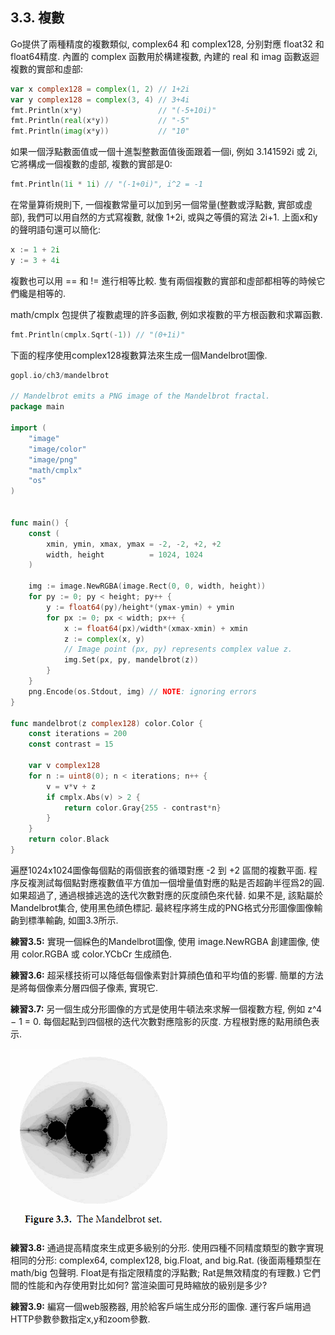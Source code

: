 ## 3.3. 複數


Go提供了兩種精度的複數類似, complex64 和 complex128, 分别對應 float32 和 float64精度. 內置的 complex 函數用於構建複數, 內建的 real 和 imag 函數返迴複數的實部和虛部:

```Go
var x complex128 = complex(1, 2) // 1+2i
var y complex128 = complex(3, 4) // 3+4i
fmt.Println(x*y)                 // "(-5+10i)"
fmt.Println(real(x*y))           // "-5"
fmt.Println(imag(x*y))           // "10"
```

如果一個浮點數面值或一個十進製整數面值後面跟着一個i, 例如 3.141592i 或 2i, 它將構成一個複數的虛部, 複數的實部是0:

```Go
fmt.Println(1i * 1i) // "(-1+0i)", i^2 = -1
```

在常量算術規則下, 一個複數常量可以加到另一個常量(整數或浮點數, 實部或虛部), 我們可以用自然的方式寫複數, 就像 1+2i, 或與之等價的寫法 2i+1. 上面x和y的聲明語句還可以簡化:

```Go
x := 1 + 2i
y := 3 + 4i
```

複數也可以用 == 和 != 進行相等比較. 隻有兩個複數的實部和虛部都相等的時候它們纔是相等的.

math/cmplx 包提供了複數處理的許多函數, 例如求複數的平方根函數和求冪函數.

```Go
fmt.Println(cmplx.Sqrt(-1)) // "(0+1i)"
```

下面的程序使用complex128複數算法來生成一個Mandelbrot圖像.

```Go
gopl.io/ch3/mandelbrot

// Mandelbrot emits a PNG image of the Mandelbrot fractal.
package main

import (
	"image"
	"image/color"
	"image/png"
	"math/cmplx"
	"os"
)


func main() {
	const (
		xmin, ymin, xmax, ymax = -2, -2, +2, +2
		width, height          = 1024, 1024
	)

	img := image.NewRGBA(image.Rect(0, 0, width, height))
	for py := 0; py < height; py++ {
		y := float64(py)/height*(ymax-ymin) + ymin
		for px := 0; px < width; px++ {
			x := float64(px)/width*(xmax-xmin) + xmin
			z := complex(x, y)
			// Image point (px, py) represents complex value z.
			img.Set(px, py, mandelbrot(z))
		}
	}
	png.Encode(os.Stdout, img) // NOTE: ignoring errors
}

func mandelbrot(z complex128) color.Color {
	const iterations = 200
	const contrast = 15

	var v complex128
	for n := uint8(0); n < iterations; n++ {
		v = v*v + z
		if cmplx.Abs(v) > 2 {
			return color.Gray{255 - contrast*n}
		}
	}
	return color.Black
}
```

遍歷1024x1024圖像每個點的兩個嵌套的循環對應 -2 到 +2 區間的複數平面. 程序反複測試每個點對應複數值平方值加一個增量值對應的點是否超齣半徑爲2的圓. 如果超過了, 通過根據逃逸的迭代次數對應的灰度顔色來代替. 如果不是, 該點屬於Mandelbrot集合, 使用黑色顔色標記. 最終程序將生成的PNG格式分形圖像圖像輸齣到標準輸齣, 如圖3.3所示.

**練習3.5:** 實現一個綵色的Mandelbrot圖像, 使用 image.NewRGBA 創建圖像, 使用 color.RGBA 或 color.YCbCr 生成顔色.

**練習3.6:** 超采樣技術可以降低每個像素對計算顔色值和平均值的影響. 簡單的方法是將每個像素分層四個子像素, 實現它.

**練習3.7:** 另一個生成分形圖像的方式是使用牛頓法來求解一個複數方程, 例如 z^4 − 1 = 0. 每個起點到四個根的迭代次數對應陰影的灰度. 方程根對應的點用顔色表示.

![](../images/ch3-03.png)

**練習3.8:** 通過提高精度來生成更多級别的分形. 使用四種不同精度類型的數字實現相同的分形: complex64, complex128, big.Float, and big.Rat. (後面兩種類型在 math/big 包聲明. Float是有指定限精度的浮點數; Rat是無效精度的有理數.) 它們間的性能和內存使用對比如何? 當渲染圖可見時縮放的級别是多少?

**練習3.9:**  編寫一個web服務器, 用於給客戶端生成分形的圖像. 運行客戶端用過HTTP參數參數指定x,y和zoom參數.



